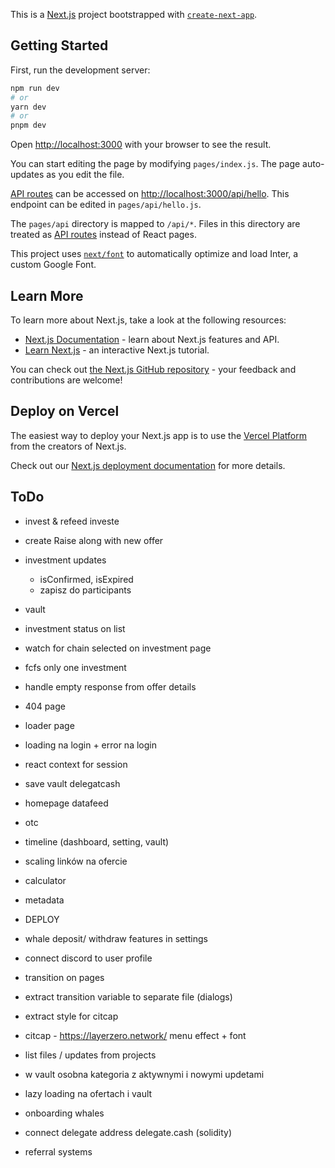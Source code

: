 This is a [Next.js](https://nextjs.org/) project bootstrapped with [`create-next-app`](https://github.com/vercel/next.js/tree/canary/packages/create-next-app).

## Getting Started

First, run the development server:

```bash
npm run dev
# or
yarn dev
# or
pnpm dev
```

Open [http://localhost:3000](http://localhost:3000) with your browser to see the result.

You can start editing the page by modifying `pages/index.js`. The page auto-updates as you edit the file.

[API routes](https://nextjs.org/docs/api-routes/introduction) can be accessed on [http://localhost:3000/api/hello](http://localhost:3000/api/hello). This endpoint can be edited in `pages/api/hello.js`.

The `pages/api` directory is mapped to `/api/*`. Files in this directory are treated as [API routes](https://nextjs.org/docs/api-routes/introduction) instead of React pages.

This project uses [`next/font`](https://nextjs.org/docs/basic-features/font-optimization) to automatically optimize and load Inter, a custom Google Font.

## Learn More

To learn more about Next.js, take a look at the following resources:

- [Next.js Documentation](https://nextjs.org/docs) - learn about Next.js features and API.
- [Learn Next.js](https://nextjs.org/learn) - an interactive Next.js tutorial.

You can check out [the Next.js GitHub repository](https://github.com/vercel/next.js/) - your feedback and contributions are welcome!

## Deploy on Vercel

The easiest way to deploy your Next.js app is to use the [Vercel Platform](https://vercel.com/new?utm_medium=default-template&filter=next.js&utm_source=create-next-app&utm_campaign=create-next-app-readme) from the creators of Next.js.

Check out our [Next.js deployment documentation](https://nextjs.org/docs/deployment) for more details.


## ToDo

- invest & refeed investe
- create Raise along with new offer
- investment updates
  - isConfirmed, isExpired
  - zapisz do participants
- vault
- investment status on list
- watch for chain selected on investment page
- fcfs only one investment


- handle empty response from offer details
- 404 page
- loader page
- loading na login + error na login
- react context for session

- save vault delegatcash
- homepage datafeed
- otc
- timeline (dashboard, setting, vault)
- scaling linków na ofercie
- calculator
- metadata

- DEPLOY
- whale deposit/ withdraw features in settings
- connect discord to user profile
- transition on pages
- extract transition variable to separate file (dialogs)
- extract style for citcap
- citcap - https://layerzero.network/ menu effect + font

- list files / updates from projects
- w vault osobna kategoria z aktywnymi i nowymi updetami
- lazy loading na ofertach i vault
- onboarding whales
- connect delegate address delegate.cash (solidity)
- referral systems
